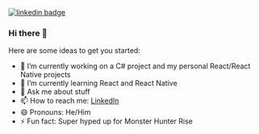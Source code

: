 [![linkedin badge](https://img.shields.io/badge/Sean_Quijote-blue?style=for-the-badge&logo=linkedin)](https://www.linkedin.com/in/seanquijote/)

### Hi there 👋

Here are some ideas to get you started:

- 🔭 I’m currently working on a C# project and my personal React/React Native projects
- 🌱 I’m currently learning React and React Native
- 💬 Ask me about stuff
- 📫 How to reach me: [LinkedIn](https://www.linkedin.com/in/seanquijote/)
- 😄 Pronouns: He/Him
- ⚡ Fun fact: Super hyped up for Monster Hunter Rise

